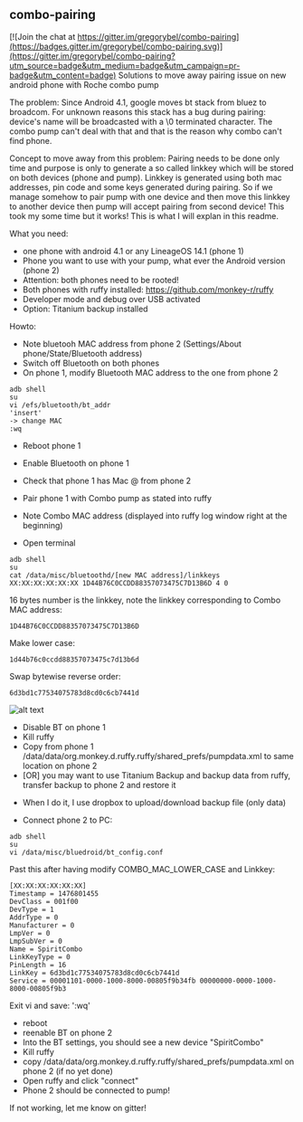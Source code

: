 ## combo-pairing

[![Join the chat at https://gitter.im/gregorybel/combo-pairing](https://badges.gitter.im/gregorybel/combo-pairing.svg)](https://gitter.im/gregorybel/combo-pairing?utm_source=badge&utm_medium=badge&utm_campaign=pr-badge&utm_content=badge)
Solutions to move away pairing issue on new android phone with Roche combo pump

The problem:
Since Android 4.1, google moves bt stack from bluez to broadcom. For unknown reasons this stack has a bug during pairing: device's name will be broadcasted with a \0 terminated character. The combo pump can't deal with that and that is the reason why combo can't find phone.

Concept to move away from this problem:
Pairing needs to be done only time and purpose is only to generate a so called linkkey which will be stored on both devices (phone and pump). Linkkey is generated using both mac addresses, pin code and some keys generated during pairing. So if we manage somehow to pair pump with one device and then move this linkkey to another device then pump will accept pairing from second device! This took my some time but it works! This is what I will explan in this readme.

What you need:
- one phone with android 4.1 or any LineageOS 14.1 (phone 1)
- Phone you want to use with your pump, what ever the Android version (phone 2)
- Attention: both phones need to be rooted!
- Both phones with ruffy installed: https://github.com/monkey-r/ruffy
- Developer mode and debug over USB activated
- Option: Titanium backup installed


Howto:
- Note bluetooh MAC address from phone 2 (Settings/About phone/State/Bluetooth address)
- Switch off Bluetooth on both phones
- On phone 1, modify Bluetooth MAC address to the one from phone 2
```
adb shell
su
vi /efs/bluetooth/bt_addr
'insert'
-> change MAC
:wq
```
- Reboot phone 1

- Enable Bluetooth on phone 1
- Check that phone 1 has Mac @ from phone 2
- Pair phone 1 with Combo pump as stated into ruffy
- Note Combo MAC address (displayed into ruffy log window right at the beginning)
- Open terminal
```
adb shell
su
cat /data/misc/bluetoothd/[new MAC address]/linkkeys
XX:XX:XX:XX:XX:XX 1D44B76C0CCDD88357073475C7D13B6D 4 0
```

16 bytes number is the linkkey, note the linkkey corresponding to Combo MAC address:
```
1D44B76C0CCDD88357073475C7D13B6D
```

Make lower case:
```
1d44b76c0ccdd88357073475c7d13b6d
```

Swap bytewise reverse order:
```
6d3bd1c77534075783d8cd0c6cb7441d
```
![alt text](http://i.imgur.com/IMmUu0g.png)

- Disable BT on phone 1
- Kill ruffy
- Copy from phone 1 /data/data/org.monkey.d.ruffy.ruffy/shared_prefs/pumpdata.xml to same location on phone 2
- [OR] you may want to use Titanium Backup and backup data from ruffy, transfer backup to phone 2 and restore it
* When I do it, I use dropbox to upload/download backup file (only data)

- Connect phone 2 to PC:
```
adb shell
su
vi /data/misc/bluedroid/bt_config.conf
```

Past this after having modify COMBO_MAC_LOWER_CASE and Linkkey:
```
[XX:XX:XX:XX:XX:XX]
Timestamp = 1476801455
DevClass = 001f00
DevType = 1
AddrType = 0
Manufacturer = 0
LmpVer = 0
LmpSubVer = 0
Name = SpiritCombo
LinkKeyType = 0
PinLength = 16
LinkKey = 6d3bd1c77534075783d8cd0c6cb7441d
Service = 00001101-0000-1000-8000-00805f9b34fb 00000000-0000-1000-8000-00805f9b3
```

Exit vi and save: ':wq'

- reboot
- reenable BT on phone 2
- Into the BT settings, you should see a new device "SpiritCombo"
- Kill ruffy
- copy /data/data/org.monkey.d.ruffy.ruffy/shared_prefs/pumpdata.xml on phone 2 (if no yet done)
- Open ruffy and click "connect"
- Phone 2 should be connected to pump!

If not working, let me know on gitter!
